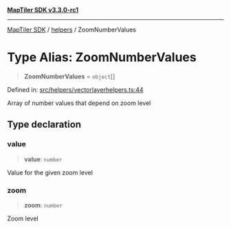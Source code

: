 [**MapTiler SDK v3.3.0-rc1**](../../../../README.md)

***

[MapTiler SDK](../../../../README.md) / [helpers](../README.md) / ZoomNumberValues

# Type Alias: ZoomNumberValues

> **ZoomNumberValues** = `object`[]

Defined in: [src/helpers/vectorlayerhelpers.ts:44](https://github.com/maptiler/maptiler-sdk-js/blob/d9cb958ebf063ecde2f6f583eb172e5a83460e6a/src/helpers/vectorlayerhelpers.ts#L44)

Array of number values that depend on zoom level

## Type declaration

### value

> **value**: `number`

Value for the given zoom level

### zoom

> **zoom**: `number`

Zoom level
